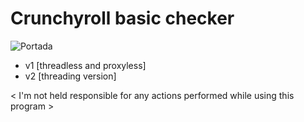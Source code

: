 # Crunchyroll basic checker
![Portada](https://github.com/johanmess/crunchyroll-checker-v1/assets/137084969/de12e1a6-b22a-49bd-ab9c-1648d28e904e)
- v1 [threadless and proxyless]
- v2 [threading version]

< I'm not held responsible for any actions performed while using this program >
